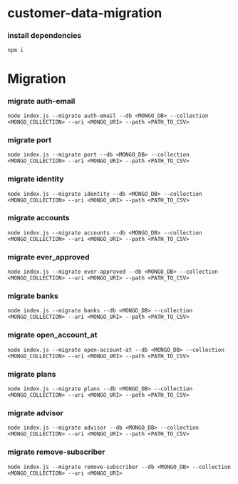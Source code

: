 # customer-data-migration

### install dependencies

`npm i`

# Migration

### migrate auth-email

`node index.js --migrate auth-email --db <MONGO_DB> --collection <MONGO_COLLECTION> --uri <MONGO_URI> --path <PATH_TO_CSV>`

### migrate port

`node index.js --migrate port --db <MONGO_DB> --collection <MONGO_COLLECTION> --uri <MONGO_URI> --path <PATH_TO_CSV>`

### migrate identity

`node index.js --migrate identity --db <MONGO_DB> --collection <MONGO_COLLECTION> --uri <MONGO_URI> --path <PATH_TO_CSV>`

### migrate accounts

`node index.js --migrate accounts --db <MONGO_DB> --collection <MONGO_COLLECTION> --uri <MONGO_URI> --path <PATH_TO_CSV>`

### migrate ever_approved

`node index.js --migrate ever-approved --db <MONGO_DB> --collection <MONGO_COLLECTION> --uri <MONGO_URI> --path <PATH_TO_CSV>`

### migrate banks

`node index.js --migrate banks --db <MONGO_DB> --collection <MONGO_COLLECTION> --uri <MONGO_URI> --path <PATH_TO_CSV>`

### migrate open_account_at

`node index.js --migrate open-account-at --db <MONGO_DB> --collection <MONGO_COLLECTION> --uri <MONGO_URI> --path <PATH_TO_CSV>`

### migrate plans

`node index.js --migrate plans --db <MONGO_DB> --collection <MONGO_COLLECTION> --uri <MONGO_URI> --path <PATH_TO_CSV>`

### migrate advisor

`node index.js --migrate advisor --db <MONGO_DB> --collection <MONGO_COLLECTION> --uri <MONGO_URI> --path <PATH_TO_CSV>`

### migrate remove-subscriber

`node index.js --migrate remove-subscriber --db <MONGO_DB> --collection <MONGO_COLLECTION> --uri <MONGO_URI>`
